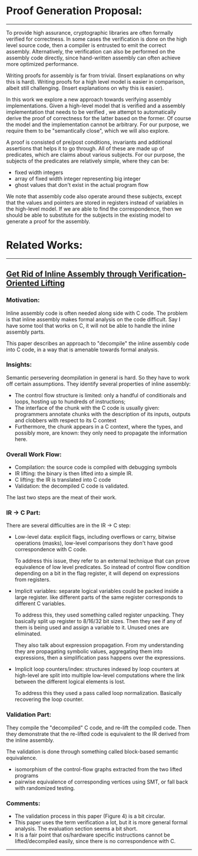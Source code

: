 # Proof Generation Proposal:
----

To provide high assurance, cryptographic libraries are often formally verified for correctness. In some cases the verification is done on the high level source code, then a compiler is entrusted to emit the correct assembly. Alternatively, the verification can also be performed on the assembly code directly, since hand-written assembly can often achieve more optimized performance. 

Writing proofs for assembly is far from trivial. (Insert explanations on why this is hard). Writing proofs for a high level model is easier in comparison, albeit still challenging. (Insert explanations on why this is easier). 

In this work we explore a new approach towards verifying assembly implementations. Given a high-level model that is verified and a assembly implementation that needs to be verified
, we attempt to automatically derive the proof of correctness for the latter based on the former. Of course the model and the implementation cannot be arbitrary. For our purpose, we require them to be "semantically close", which we will also explore. 

A proof is consisted of pre/post conditions, invariants and additional assertions that helps it to go through. All of these are made up of predicates, which are claims about various subjects. For our purpose, the subjects of the predicates are relatively simple, where they can be:
* fixed width integers
* array of fixed width integer representing big integer
* ghost values that don't exist in the actual program flow

We note that assembly code also operate around these subjects, except that the values and pointers are stored in registers instead of variables in the high-level model. If we are able to find the correspondence, then we should be able to substitute for the subjects in the existing model to generate a proof for the assembly. 

<!-- # Problem:
We are given:
* an algorithm `A`: an algorithm to be implemented
* a model `M`: some Dafny code that gives a high level model of the algorithm `A`
* a proof `P1`: some Dafny proof around `M`, certifying its correctness
* a implementation `I`: some assembly implementation of the algorithm `A`

We intend to generate:
* a proof `P2`: a (Vale/Dafny) proof for the correctness of `I`, based on `M` and `P1`

# Assumption:
The main assumption is that `M` semantically close to `I`, despite one being written in a high level language and the other in assembly.
* The subjects in `P1` should be relatively low level, matching the subjects in `P2`. If we are reasoning about mathematical integers in the `P1`, which simply do not fit into the registers in `P2`, it would be challenging to establish the connection.
* We need to systematically overcome other differences. For example loop predicates typically don't depend on the registers directly, instead operations are performed on the registers, flags are set, and the branching depends on the register. 

# Intuitions:
* `P1` is closely connected to `M` by nature, since the proof is written alongside with the model.
* If `M` is semantically close to `I`, then the predicates needed in `P2` should be similar to the ones we need in `P1`.
* The types of subjects are limited in theses predicates. We need to reason about arrays and fixed width integers. No fancy structures are involved.
* If we can automatically figure out what the equivalent subjects are, then we can plug in the subject from `I` into `P1`, generating `P2`.

# Proposed Workflow:
* pre-process`P1` alongside `M`. -->

# Related Works:

----
## [Get Rid of Inline Assembly through Verification-Oriented Lifting](https://rbonichon.github.io/papers/tina-ase19.pdf)

### Motivation:
Inline assembly code is often needed along side with C code. The problem is that inline assembly makes formal analysis on the code difficult. Say I have some tool that works on C, it will not be able to handle the inline assembly parts.

This paper describes an approach to "decompile" the inline assembly code into C code, in a way that is amenable towards formal analysis. 

### Insights:
Semantic persevering deompilation in general is hard. So they have to work off certain assumptions. They identify several properties of inline assembly:
* The control flow structure is limited: only a handful
of conditionals and loops, hosting up to hundreds of
instructions;
* The interface of the chunk with the C code is usually
given: programmers annotate chunks with the description
of its inputs, outputs and clobbers with respect to its C
context
* Furthermore, the chunk appears in a C context, where
the types, and possibly more, are known: they only need to propagate the information here.

### Overall Work Flow:
* Compilation: the source code is compiled with debugging symbols
* IR lifting: the binary is then lifted into a simple IR.
* C lifting: the IR is translated into C code
* Validation: the decompiled C code is validated. 

The last two steps are the meat of their work.

### IR -> C Part:
There are several difficulties are in the IR -> C step:

* Low-level data: explicit flags, including overflows or
carry, bitwise operations (masks), low-level comparisons they don't have good correspondence with C code.

    To address this issue, they refer to an external technique that can prove equivalence of low level predicates. So instead of control flow condition depending on a bit in the flag register, it will depend on expressions from registers.

* Implicit variables: separate logical variables could be packed inside a large register. like different parts of the same register corresponds to different C variables. 

    To address this, they used something called register unpacking. They basically split up register to 8/16/32 bit sizes. Then they see if any of them is being used and assign a variable to it. Unused ones are eliminated. 

    They also talk about expression propagation. From my understanding they are propagating symbolic values, aggregating them into expressions, then a simplification pass happens over the expressions. 

* Implicit loop counters/index: structures indexed by loop
counters at high-level are split into multiple low-level
computations where the link between the different logical
elements is lost.

    To address this they used a pass called loop normalization. Basically recovering the loop counter.

### Validation Part:

They compile the "decompiled" C code, and re-lift the compiled code. Then they demonstrate that the re-lifted code is equivalent to the IR derived from the inline assembly. 

The validation is done through something called block-based semantic equivalence. 
* isomorphism of the control-flow graphs extracted from the two lifted programs
* pairwise equivalence of corresponding vertices using SMT, or fall back with randomized testing.

### Comments:
* The validation process in this paper (Figure 4) is a bit circular. 
* This paper uses the term verification a lot, but it is more general formal analysis. The evaluation section seems a bit short. 
* It is a fair point that os/hardware specific instructions cannot be lifted/decompiled easily, since there is no correspondence with C.
----